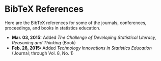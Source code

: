 # BibTeX References

Here are the BibTeX references for some of the journals, conferences, proceedings, and books in statistics education.

- __Mar. 03, 2015:__ Added _The Challenge of Developing Statistical Literacy, Reasoning and Thinking_ (Book)
- __Feb. 28, 2015:__ Added _Technology Innovations in Statistics Education_ (Journal; through Vol. 8, No. 1)



